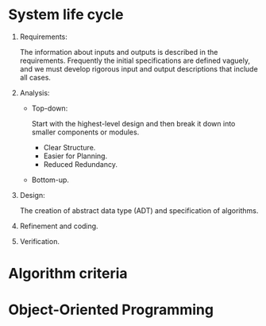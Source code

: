# System life cycle  
1. Requirements:
   
   The information about inputs and outputs is described in the requirements. Frequently the initial specifications are defined vaguely, and we must develop rigorous input and output descriptions that include all cases.
2. Analysis:
    - Top-down:

      Start with the highest-level design and then break it down into smaller components or modules.
        - Clear Structure.
        - Easier for Planning.
        - Reduced Redundancy.
    - Bottom-up.
3. Design:

    The creation of abstract data type (ADT) and specification of algorithms.
4. Refinement and coding.
5. Verification.
# Algorithm criteria

# Object-Oriented Programming
